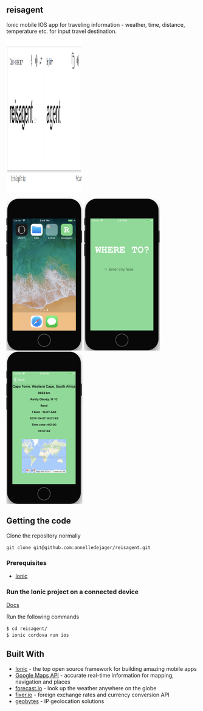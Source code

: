 ## reisagent

Ionic mobile IOS app for traveling information - weather, time, distance, temperature etc. for input travel destination.

<img src="https://github.com/annelledejager/reisagent/blob/master/reisagenttranslation.png" width="200" height="400">

<img src="https://github.com/annelledejager/reisagent/blob/master/screenshot1.png" width="200" height="400">&nbsp;<img src="https://github.com/annelledejager/reisagent/blob/master/screenshot2.png" width="200" height="400">&nbsp;<img src="https://github.com/annelledejager/reisagent/blob/master/screenshot3.png" width="200" height="400">

## Getting the code

Clone the repository normally 

```
git clone git@github.com:annelledejager/reisagent.git
```

### Prerequisites

* [Ionic](https://ionicframework.com/docs/cli/) 

### Run the Ionic project on a connected device

[Docs](https://ionicframework.com/docs/cli/cordova/run/)

Run the following commands

```bash
$ cd reisagent/
$ ionic cordova run ios
```

## Built With

* [Ionic](http://ionicframework.com/docs/) - the top open source framework for building amazing mobile apps
* [Google Maps API](https://developers.google.com/maps/) - accurate real-time information for mapping, navigation and places
* [forecast.io](https://www.npmjs.com/package/forecast.io) - look up the weather anywhere on the globe 
* [fixer.io](http://fixer.io/) - foreign exchange rates and currency conversion API
* [geobytes](http://geobytes.com/) - IP geolocation solutions
